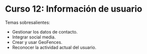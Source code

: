 # Curso 12: Información de usuario

Temas sobresalientes:

* Gestionar los datos de contacto.
* Integrar social media.
* Crear y usar GeoFences.
* Reconocer la actividad actual del usuario.